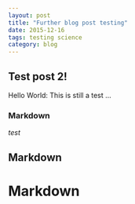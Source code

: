 ```yaml
---
layout: post
title: "Further blog post testing"
date: 2015-12-16
tags: testing science
category: blog
---
```


## Test post 2!

Hello World: This is still a test ...

### Markdown

*test*

## Markdown

# Markdown

